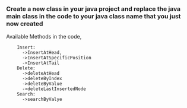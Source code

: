 ### Create a new class in your java project and replace the java main class in the code to your java class name that you just now created ###
Available Methods in the code,
```ListList:
    Insert:
      ->InsertAtHead, 
      ->InsertAtSpecificPosition
      ->InsertAtTail
    Delete:
      ->deleteAtHead
      ->deleteByIndex
      ->deleteByValue
      ->deleteLastInsertedNode
    Search:
      ->searchByValye
      
